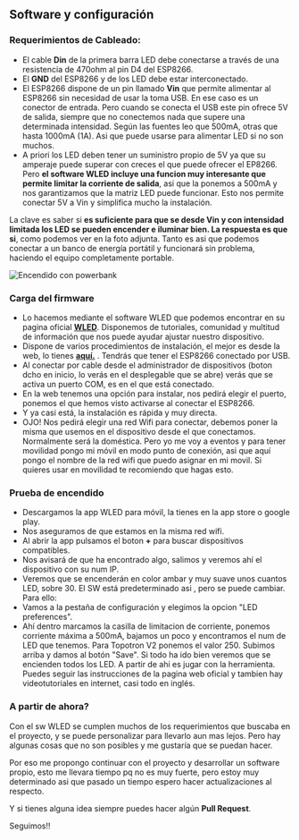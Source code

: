 
## Software y configuración

### Requerimientos de Cableado:

- El cable **Din** de la primera barra LED debe conectarse a través de una resistencia de 470ohm al pin D4 del ESP8266.
- El  **GND** del ESP8266 y de los LED debe estar interconectado.
- El ESP8266 dispone de un pin llamado **Vin** que permite alimentar al ESP8266 sin necesidad de usar la toma USB. En ese caso es un conector de entrada. Pero cuando se conecta el USB este pin ofrece 5V de salida, siempre que no conectemos nada que supere una determinada intensidad. Según las fuentes leo que 500mA, otras que hasta 1000mA (1A). Asi que puede usarse para alimentar LED si no son muchos.
- A priori los LED deben tener un suministro propio de 5V ya que su amperaje puede superar con creces el que puede ofrecer el EP8266. Pero **el software WLED incluye una funcion muy interesante que permite limitar la corriente de salida**, asi que la ponemos a 500mA y nos garantizamos que la matriz LED puede funcionar. Esto nos permite conectar 5V a Vin y simplifica mucho la instalación.
 
La clave es saber si **es suficiente para que se desde Vin y con intensidad limitada los LED se pueden encender e iluminar bien. La respuesta es que si**, como podemos ver en la foto adjunta. Tanto es asi que podemos conectar a un banco de energía portátil y funcionará sin problema, haciendo el equipo completamente portable.

![Encendido con powerbank](encendidoconpowerbank.png)

### Carga del firmware

- Lo hacemos mediante el software WLED que podemos encontrar en su pagina oficial [**WLED**](https://kno.wled.ge/). Disponemos de tutoriales, comunidad y multitud de información que nos puede ayudar ajustar nuestro dispositivo.
- Dispone de varios procedimientos de instalación, el mejor es desde la web, lo tienes [**aquí.**](https://install.wled.me/) . Tendrás que tener el ESP8266 conectado por USB.
- Al conectar por cable desde el administrador de dispositivos (boton dcho en inicio, lo verás en el desplegable que se abre) verás que se activa un puerto COM, es en el que está conectado.
- En la web tenemos una opción para instalar, nos pedirá elegir el puerto, ponemos el que hemos visto activarse al conectar el ESP8266.
- Y ya casi está, la instalación es rápida y muy directa.
- OJO! Nos pedirá elegir una red Wifi para conectar, debemos poner la misma que usemos en el dispositivo desde el que conectamos. Normalmente será la doméstica. Pero yo me voy a eventos y para tener movilidad pongo mi móvil en modo punto de conexión, asi que aquí pongo el nombre de la red wifi que puedo asignar en mi movil. Si quieres usar en movilidad te recomiendo que hagas esto.

### Prueba de encendido

- Descargamos la app WLED para móvil, la tienes en la app store o google play.
- Nos aseguramos de que estamos en la misma red wifi.
- Al abrir la app pulsamos el boton **+** para buscar dispositivos compatibles.
- Nos avisará de que ha encontrado algo, salimos y veremos ahí el dispositivo con su num IP.
- Veremos que se encenderán en color ambar y muy suave unos cuantos LED, sobre 30. El SW está predeterminado asi , pero se puede cambiar. Para ello:
- Vamos a la pestaña de configuración y elegimos la opcion "LED preferences".
- Ahí dentro marcamos la casilla de limitacion de corriente, ponemos corriente máxima a 500mA, bajamos un poco y encontramos el num de LED que tenemos. Para Topotron V2 ponemos el valor 250. Subimos arriba y damos al botón "Save". Si todo ha ido bien veremos que se encienden todos los LED. A partir de ahi es jugar con la herramienta. Puedes seguir las instrucciones de la pagina web oficial y tambien hay videotutoriales en internet, casi todo en inglés.

### A partir de ahora?

Con el sw WLED se cumplen muchos de los requerimientos que buscaba en el proyecto, y se puede personalizar para llevarlo aun mas lejos. Pero hay algunas cosas que no son posibles y me gustaría que se puedan hacer. 

Por eso me propongo continuar con el proyecto y desarrollar un software propio, esto me llevara tiempo pq no es muy fuerte, pero estoy muy determinado asi que pasado un tiempo espero hacer actualizaciones al respecto.

Y si tienes alguna idea siempre puedes hacer algún **Pull Request**.

Seguimos!!







